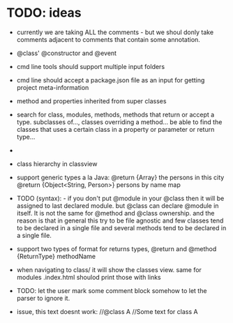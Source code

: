 
# TODO: ideas
 * currently we are taking ALL the comments - but we shoul donly take comments adjacent to comments that contain some annotation. 
 * @class' @constructor and @event
 * cmd line tools should support multiple input folders
 * cmd line should accept a package.json file as an input for getting project meta-information
 * method and properties inherited from super classes
 * search for class, modules, methods, methods that return or accept a type. subclasses of..., classes overriding a method... be able to find the classes that uses a certain class in a property or parameter or return type...
 * 
 * class hierarchy in classview
 * support generic types a la Java:  @return {Array<Person>} the persons in this city @return {Object<String, Person>} persons by name map
 * TODO (syntax): - if you don't put @module in your @class then it will be assigned to last declared module. but @class can declare @module in itself. It is not the same for @method and @class ownership. and the reason is that in general this try to be file agnostic and few classes tend to be declared in a single file and several methods tend to be declared in a single file. 

 * support two types of format for returns types, @return and @method {ReturnType} methodName
 * when navigating to class/ it will show the classes view. same for modules .index.html shoulod print those with links
 * TODO: let the user mark some comment block somehow to let the parser to ignore it.
 * issue, this text doesnt work:
 //@class A
 //Some text for class A
